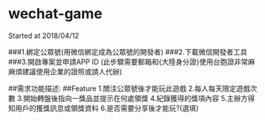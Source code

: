 # wechat-game
Started at 2018/04/12

###1.綁定公眾號(用微信綁定成為公眾號的開發者)
###2.下載微信開發者工具
###3.開啟專案並申請APP ID (此步驟需要郵箱和{大陸身分證}使用台胞證非常麻麻煩建議使用企業的證照或請人代辦)

##需求功能描述:
##Feature
1.關注公眾號後才能玩此遊戲
2.每人每天限定遊戲次數
3.開始轉盤後指向一獎品並提示在何處領獎
4.紀錄獲得的獎項內容
5.主辦方得知用戶的獲獎訊息或領獎資料
6.是否需要分享後才能玩?(選填)
